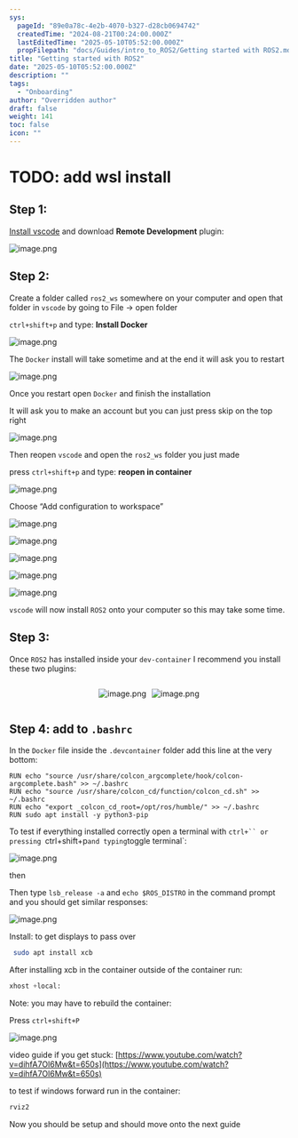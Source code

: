 ```yaml
---
sys:
  pageId: "89e0a78c-4e2b-4070-b327-d28cb0694742"
  createdTime: "2024-08-21T00:24:00.000Z"
  lastEditedTime: "2025-05-10T05:52:00.000Z"
  propFilepath: "docs/Guides/intro_to_ROS2/Getting started with ROS2.md"
title: "Getting started with ROS2"
date: "2025-05-10T05:52:00.000Z"
description: ""
tags:
  - "Onboarding"
author: "Overridden author"
draft: false
weight: 141
toc: false
icon: ""
---
```


# TODO: add wsl install

## Step 1:

[Install vscode](https://code.visualstudio.com/download) and download **Remote Development** plugin:

![image.png](https://prod-files-secure.s3.us-west-2.amazonaws.com/d518164a-d88e-44d1-a4ee-3adb3bd8bce0/efb52993-1881-4a40-b95e-6f020334f022/image.png?X-Amz-Algorithm=AWS4-HMAC-SHA256&X-Amz-Content-Sha256=UNSIGNED-PAYLOAD&X-Amz-Credential=ASIAZI2LB466Y5JVJQY2%2F20250625%2Fus-west-2%2Fs3%2Faws4_request&X-Amz-Date=20250625T210809Z&X-Amz-Expires=3600&X-Amz-Security-Token=IQoJb3JpZ2luX2VjEFUaCXVzLXdlc3QtMiJHMEUCIQC89oeugRJSYW5nU3EvOiVP3U%2BRJGRdXJZVkbFXNy2utgIgSg5k6w%2Bw0yyF0sB1HAXyZ2KqRqbAaGFy0A41k3nq10Yq%2FwMIThAAGgw2Mzc0MjMxODM4MDUiDL%2B%2BQ%2Bo3%2BOTHu%2BgX4SrcA5MEJgq%2FKzufN7qSBQx0wvj6U%2B146%2BqSwp7d9j6A2exGDjGUMUBp%2Bii6Nbr7s66dlrt4wKZkoK%2BiITcTkYJEa%2B%2B1PSEfTUr54xoM88f0lJlwbNwk6fnxX6aiEzbS6eZ0d3j6K2fHtHHbsl2kzDgApV%2BRM%2BXnlnqR9CPpuRC%2BlZr61bZxa1%2FXb%2FiblvzVTWXpqJqQXCDbBFbWUZM6KX6bBUAcL7SfMKphLAYDTjzV%2F%2FQrWWqZHwTgXFXVDqvM%2BvstUbRGJnJkYsaotlu93u%2BRsGheA7K4WgYWlME15CROc4WGeEUKutA8g8%2FPgnzHFRMgDHrTK2h9gbfiEt4YNB9U0KKbaJBO1RrInrilS8qBMBUuQI045C30902K%2FL0MLMsLOPMr570xTkGRK7Rp6RYMsAxxGzqivTpZNIIGdg2QXv%2FnXDoZ%2BBf8svVK4vGeWmBUpAa7w%2BIvGZs0ppLVDawsB4AzCnKDYvCa1aJPxGF%2BBHZJP5tR0iNS84QdbbiCr8CdOeRd%2FUIOziEh50ie0O%2BBRKhpfoIQCoEjuPXpyuMyY1i64lYb58ZiVwbfnr%2F2kumu6oLZrmUUjt3DgD8ux7fAQMHpBAOMi86Sg2VKPNm0aV6%2BQQkLjxMXjwJaNOWSMNe58cIGOqUBFF0HO3nsYvKTgaeC84emAMPWaMJXkbLgTJiVkd1lfwnL7Gq39WZ2a55A7ske8OGs8%2BCSUy%2BcqbmO1FDMpjr4iajdn0Jk01hvxdJOQBWvBznInSWGQTcETnydJmM1ck0X5KnAFS7Nbumz5GVyausJl3HTmQw0rVAjsp2prjkQH%2BfTTexUB1DbgphAbj3ETz%2Fp8L0pY%2BUO9gaviXqn2RM4CEbYL0kE&X-Amz-Signature=e37bed7f2eb448772eeee23459c777b47e48bdd3ac78248a6b30479f2e8251fb&X-Amz-SignedHeaders=host&x-amz-checksum-mode=ENABLED&x-id=GetObject)

## Step 2:

Create a folder called `ros2_ws` somewhere on your computer and open that folder in `vscode` by going to File → open folder 

`ctrl+shift+p` and type: **Install Docker**

![image.png](https://prod-files-secure.s3.us-west-2.amazonaws.com/d518164a-d88e-44d1-a4ee-3adb3bd8bce0/2269dc0e-1cd5-47ff-bceb-c04ad9b2eab0/image.png?X-Amz-Algorithm=AWS4-HMAC-SHA256&X-Amz-Content-Sha256=UNSIGNED-PAYLOAD&X-Amz-Credential=ASIAZI2LB466Y5JVJQY2%2F20250625%2Fus-west-2%2Fs3%2Faws4_request&X-Amz-Date=20250625T210809Z&X-Amz-Expires=3600&X-Amz-Security-Token=IQoJb3JpZ2luX2VjEFUaCXVzLXdlc3QtMiJHMEUCIQC89oeugRJSYW5nU3EvOiVP3U%2BRJGRdXJZVkbFXNy2utgIgSg5k6w%2Bw0yyF0sB1HAXyZ2KqRqbAaGFy0A41k3nq10Yq%2FwMIThAAGgw2Mzc0MjMxODM4MDUiDL%2B%2BQ%2Bo3%2BOTHu%2BgX4SrcA5MEJgq%2FKzufN7qSBQx0wvj6U%2B146%2BqSwp7d9j6A2exGDjGUMUBp%2Bii6Nbr7s66dlrt4wKZkoK%2BiITcTkYJEa%2B%2B1PSEfTUr54xoM88f0lJlwbNwk6fnxX6aiEzbS6eZ0d3j6K2fHtHHbsl2kzDgApV%2BRM%2BXnlnqR9CPpuRC%2BlZr61bZxa1%2FXb%2FiblvzVTWXpqJqQXCDbBFbWUZM6KX6bBUAcL7SfMKphLAYDTjzV%2F%2FQrWWqZHwTgXFXVDqvM%2BvstUbRGJnJkYsaotlu93u%2BRsGheA7K4WgYWlME15CROc4WGeEUKutA8g8%2FPgnzHFRMgDHrTK2h9gbfiEt4YNB9U0KKbaJBO1RrInrilS8qBMBUuQI045C30902K%2FL0MLMsLOPMr570xTkGRK7Rp6RYMsAxxGzqivTpZNIIGdg2QXv%2FnXDoZ%2BBf8svVK4vGeWmBUpAa7w%2BIvGZs0ppLVDawsB4AzCnKDYvCa1aJPxGF%2BBHZJP5tR0iNS84QdbbiCr8CdOeRd%2FUIOziEh50ie0O%2BBRKhpfoIQCoEjuPXpyuMyY1i64lYb58ZiVwbfnr%2F2kumu6oLZrmUUjt3DgD8ux7fAQMHpBAOMi86Sg2VKPNm0aV6%2BQQkLjxMXjwJaNOWSMNe58cIGOqUBFF0HO3nsYvKTgaeC84emAMPWaMJXkbLgTJiVkd1lfwnL7Gq39WZ2a55A7ske8OGs8%2BCSUy%2BcqbmO1FDMpjr4iajdn0Jk01hvxdJOQBWvBznInSWGQTcETnydJmM1ck0X5KnAFS7Nbumz5GVyausJl3HTmQw0rVAjsp2prjkQH%2BfTTexUB1DbgphAbj3ETz%2Fp8L0pY%2BUO9gaviXqn2RM4CEbYL0kE&X-Amz-Signature=6b65d3e89dd8cf4b0157d164debc606695a6a5b7c3f374c7639d9a03884f2775&X-Amz-SignedHeaders=host&x-amz-checksum-mode=ENABLED&x-id=GetObject)

The `Docker` install will take sometime and at the end it will ask you to restart

![image.png](https://prod-files-secure.s3.us-west-2.amazonaws.com/d518164a-d88e-44d1-a4ee-3adb3bd8bce0/ed233f78-be33-4b1f-b89c-9c346c0e961e/image.png?X-Amz-Algorithm=AWS4-HMAC-SHA256&X-Amz-Content-Sha256=UNSIGNED-PAYLOAD&X-Amz-Credential=ASIAZI2LB466Y5JVJQY2%2F20250625%2Fus-west-2%2Fs3%2Faws4_request&X-Amz-Date=20250625T210809Z&X-Amz-Expires=3600&X-Amz-Security-Token=IQoJb3JpZ2luX2VjEFUaCXVzLXdlc3QtMiJHMEUCIQC89oeugRJSYW5nU3EvOiVP3U%2BRJGRdXJZVkbFXNy2utgIgSg5k6w%2Bw0yyF0sB1HAXyZ2KqRqbAaGFy0A41k3nq10Yq%2FwMIThAAGgw2Mzc0MjMxODM4MDUiDL%2B%2BQ%2Bo3%2BOTHu%2BgX4SrcA5MEJgq%2FKzufN7qSBQx0wvj6U%2B146%2BqSwp7d9j6A2exGDjGUMUBp%2Bii6Nbr7s66dlrt4wKZkoK%2BiITcTkYJEa%2B%2B1PSEfTUr54xoM88f0lJlwbNwk6fnxX6aiEzbS6eZ0d3j6K2fHtHHbsl2kzDgApV%2BRM%2BXnlnqR9CPpuRC%2BlZr61bZxa1%2FXb%2FiblvzVTWXpqJqQXCDbBFbWUZM6KX6bBUAcL7SfMKphLAYDTjzV%2F%2FQrWWqZHwTgXFXVDqvM%2BvstUbRGJnJkYsaotlu93u%2BRsGheA7K4WgYWlME15CROc4WGeEUKutA8g8%2FPgnzHFRMgDHrTK2h9gbfiEt4YNB9U0KKbaJBO1RrInrilS8qBMBUuQI045C30902K%2FL0MLMsLOPMr570xTkGRK7Rp6RYMsAxxGzqivTpZNIIGdg2QXv%2FnXDoZ%2BBf8svVK4vGeWmBUpAa7w%2BIvGZs0ppLVDawsB4AzCnKDYvCa1aJPxGF%2BBHZJP5tR0iNS84QdbbiCr8CdOeRd%2FUIOziEh50ie0O%2BBRKhpfoIQCoEjuPXpyuMyY1i64lYb58ZiVwbfnr%2F2kumu6oLZrmUUjt3DgD8ux7fAQMHpBAOMi86Sg2VKPNm0aV6%2BQQkLjxMXjwJaNOWSMNe58cIGOqUBFF0HO3nsYvKTgaeC84emAMPWaMJXkbLgTJiVkd1lfwnL7Gq39WZ2a55A7ske8OGs8%2BCSUy%2BcqbmO1FDMpjr4iajdn0Jk01hvxdJOQBWvBznInSWGQTcETnydJmM1ck0X5KnAFS7Nbumz5GVyausJl3HTmQw0rVAjsp2prjkQH%2BfTTexUB1DbgphAbj3ETz%2Fp8L0pY%2BUO9gaviXqn2RM4CEbYL0kE&X-Amz-Signature=cb2274ca77163f65a30cd2a022115f61de33af98674926db15582dc7c23dbaeb&X-Amz-SignedHeaders=host&x-amz-checksum-mode=ENABLED&x-id=GetObject)

Once you restart open `Docker` and finish the installation

It will ask you to make an account but you can just press skip on the top right

![image.png](https://prod-files-secure.s3.us-west-2.amazonaws.com/d518164a-d88e-44d1-a4ee-3adb3bd8bce0/21010ad9-1659-4fd9-9f59-9932a09b2a3d/image.png?X-Amz-Algorithm=AWS4-HMAC-SHA256&X-Amz-Content-Sha256=UNSIGNED-PAYLOAD&X-Amz-Credential=ASIAZI2LB466Y5JVJQY2%2F20250625%2Fus-west-2%2Fs3%2Faws4_request&X-Amz-Date=20250625T210809Z&X-Amz-Expires=3600&X-Amz-Security-Token=IQoJb3JpZ2luX2VjEFUaCXVzLXdlc3QtMiJHMEUCIQC89oeugRJSYW5nU3EvOiVP3U%2BRJGRdXJZVkbFXNy2utgIgSg5k6w%2Bw0yyF0sB1HAXyZ2KqRqbAaGFy0A41k3nq10Yq%2FwMIThAAGgw2Mzc0MjMxODM4MDUiDL%2B%2BQ%2Bo3%2BOTHu%2BgX4SrcA5MEJgq%2FKzufN7qSBQx0wvj6U%2B146%2BqSwp7d9j6A2exGDjGUMUBp%2Bii6Nbr7s66dlrt4wKZkoK%2BiITcTkYJEa%2B%2B1PSEfTUr54xoM88f0lJlwbNwk6fnxX6aiEzbS6eZ0d3j6K2fHtHHbsl2kzDgApV%2BRM%2BXnlnqR9CPpuRC%2BlZr61bZxa1%2FXb%2FiblvzVTWXpqJqQXCDbBFbWUZM6KX6bBUAcL7SfMKphLAYDTjzV%2F%2FQrWWqZHwTgXFXVDqvM%2BvstUbRGJnJkYsaotlu93u%2BRsGheA7K4WgYWlME15CROc4WGeEUKutA8g8%2FPgnzHFRMgDHrTK2h9gbfiEt4YNB9U0KKbaJBO1RrInrilS8qBMBUuQI045C30902K%2FL0MLMsLOPMr570xTkGRK7Rp6RYMsAxxGzqivTpZNIIGdg2QXv%2FnXDoZ%2BBf8svVK4vGeWmBUpAa7w%2BIvGZs0ppLVDawsB4AzCnKDYvCa1aJPxGF%2BBHZJP5tR0iNS84QdbbiCr8CdOeRd%2FUIOziEh50ie0O%2BBRKhpfoIQCoEjuPXpyuMyY1i64lYb58ZiVwbfnr%2F2kumu6oLZrmUUjt3DgD8ux7fAQMHpBAOMi86Sg2VKPNm0aV6%2BQQkLjxMXjwJaNOWSMNe58cIGOqUBFF0HO3nsYvKTgaeC84emAMPWaMJXkbLgTJiVkd1lfwnL7Gq39WZ2a55A7ske8OGs8%2BCSUy%2BcqbmO1FDMpjr4iajdn0Jk01hvxdJOQBWvBznInSWGQTcETnydJmM1ck0X5KnAFS7Nbumz5GVyausJl3HTmQw0rVAjsp2prjkQH%2BfTTexUB1DbgphAbj3ETz%2Fp8L0pY%2BUO9gaviXqn2RM4CEbYL0kE&X-Amz-Signature=c6f7e00b6e46a8f6e5771056af549d05f91fbd91bf035fe459c6cd3a2a8a123a&X-Amz-SignedHeaders=host&x-amz-checksum-mode=ENABLED&x-id=GetObject)

Then reopen `vscode` and open the `ros2_ws` folder you just made

press `ctrl+shift+p` and type: **reopen in container**

![image.png](https://prod-files-secure.s3.us-west-2.amazonaws.com/d518164a-d88e-44d1-a4ee-3adb3bd8bce0/4e93b8c2-41ad-488c-8095-c74205196118/image.png?X-Amz-Algorithm=AWS4-HMAC-SHA256&X-Amz-Content-Sha256=UNSIGNED-PAYLOAD&X-Amz-Credential=ASIAZI2LB466Y5JVJQY2%2F20250625%2Fus-west-2%2Fs3%2Faws4_request&X-Amz-Date=20250625T210809Z&X-Amz-Expires=3600&X-Amz-Security-Token=IQoJb3JpZ2luX2VjEFUaCXVzLXdlc3QtMiJHMEUCIQC89oeugRJSYW5nU3EvOiVP3U%2BRJGRdXJZVkbFXNy2utgIgSg5k6w%2Bw0yyF0sB1HAXyZ2KqRqbAaGFy0A41k3nq10Yq%2FwMIThAAGgw2Mzc0MjMxODM4MDUiDL%2B%2BQ%2Bo3%2BOTHu%2BgX4SrcA5MEJgq%2FKzufN7qSBQx0wvj6U%2B146%2BqSwp7d9j6A2exGDjGUMUBp%2Bii6Nbr7s66dlrt4wKZkoK%2BiITcTkYJEa%2B%2B1PSEfTUr54xoM88f0lJlwbNwk6fnxX6aiEzbS6eZ0d3j6K2fHtHHbsl2kzDgApV%2BRM%2BXnlnqR9CPpuRC%2BlZr61bZxa1%2FXb%2FiblvzVTWXpqJqQXCDbBFbWUZM6KX6bBUAcL7SfMKphLAYDTjzV%2F%2FQrWWqZHwTgXFXVDqvM%2BvstUbRGJnJkYsaotlu93u%2BRsGheA7K4WgYWlME15CROc4WGeEUKutA8g8%2FPgnzHFRMgDHrTK2h9gbfiEt4YNB9U0KKbaJBO1RrInrilS8qBMBUuQI045C30902K%2FL0MLMsLOPMr570xTkGRK7Rp6RYMsAxxGzqivTpZNIIGdg2QXv%2FnXDoZ%2BBf8svVK4vGeWmBUpAa7w%2BIvGZs0ppLVDawsB4AzCnKDYvCa1aJPxGF%2BBHZJP5tR0iNS84QdbbiCr8CdOeRd%2FUIOziEh50ie0O%2BBRKhpfoIQCoEjuPXpyuMyY1i64lYb58ZiVwbfnr%2F2kumu6oLZrmUUjt3DgD8ux7fAQMHpBAOMi86Sg2VKPNm0aV6%2BQQkLjxMXjwJaNOWSMNe58cIGOqUBFF0HO3nsYvKTgaeC84emAMPWaMJXkbLgTJiVkd1lfwnL7Gq39WZ2a55A7ske8OGs8%2BCSUy%2BcqbmO1FDMpjr4iajdn0Jk01hvxdJOQBWvBznInSWGQTcETnydJmM1ck0X5KnAFS7Nbumz5GVyausJl3HTmQw0rVAjsp2prjkQH%2BfTTexUB1DbgphAbj3ETz%2Fp8L0pY%2BUO9gaviXqn2RM4CEbYL0kE&X-Amz-Signature=3b046cc5512b921c223a71766e8f094749157e9a93e8049b9924d3f67f1e99b7&X-Amz-SignedHeaders=host&x-amz-checksum-mode=ENABLED&x-id=GetObject)

Choose “Add configuration to workspace”

![image.png](https://prod-files-secure.s3.us-west-2.amazonaws.com/d518164a-d88e-44d1-a4ee-3adb3bd8bce0/9560b282-5060-4989-ba37-97e7b2c22476/image.png?X-Amz-Algorithm=AWS4-HMAC-SHA256&X-Amz-Content-Sha256=UNSIGNED-PAYLOAD&X-Amz-Credential=ASIAZI2LB466Y5JVJQY2%2F20250625%2Fus-west-2%2Fs3%2Faws4_request&X-Amz-Date=20250625T210809Z&X-Amz-Expires=3600&X-Amz-Security-Token=IQoJb3JpZ2luX2VjEFUaCXVzLXdlc3QtMiJHMEUCIQC89oeugRJSYW5nU3EvOiVP3U%2BRJGRdXJZVkbFXNy2utgIgSg5k6w%2Bw0yyF0sB1HAXyZ2KqRqbAaGFy0A41k3nq10Yq%2FwMIThAAGgw2Mzc0MjMxODM4MDUiDL%2B%2BQ%2Bo3%2BOTHu%2BgX4SrcA5MEJgq%2FKzufN7qSBQx0wvj6U%2B146%2BqSwp7d9j6A2exGDjGUMUBp%2Bii6Nbr7s66dlrt4wKZkoK%2BiITcTkYJEa%2B%2B1PSEfTUr54xoM88f0lJlwbNwk6fnxX6aiEzbS6eZ0d3j6K2fHtHHbsl2kzDgApV%2BRM%2BXnlnqR9CPpuRC%2BlZr61bZxa1%2FXb%2FiblvzVTWXpqJqQXCDbBFbWUZM6KX6bBUAcL7SfMKphLAYDTjzV%2F%2FQrWWqZHwTgXFXVDqvM%2BvstUbRGJnJkYsaotlu93u%2BRsGheA7K4WgYWlME15CROc4WGeEUKutA8g8%2FPgnzHFRMgDHrTK2h9gbfiEt4YNB9U0KKbaJBO1RrInrilS8qBMBUuQI045C30902K%2FL0MLMsLOPMr570xTkGRK7Rp6RYMsAxxGzqivTpZNIIGdg2QXv%2FnXDoZ%2BBf8svVK4vGeWmBUpAa7w%2BIvGZs0ppLVDawsB4AzCnKDYvCa1aJPxGF%2BBHZJP5tR0iNS84QdbbiCr8CdOeRd%2FUIOziEh50ie0O%2BBRKhpfoIQCoEjuPXpyuMyY1i64lYb58ZiVwbfnr%2F2kumu6oLZrmUUjt3DgD8ux7fAQMHpBAOMi86Sg2VKPNm0aV6%2BQQkLjxMXjwJaNOWSMNe58cIGOqUBFF0HO3nsYvKTgaeC84emAMPWaMJXkbLgTJiVkd1lfwnL7Gq39WZ2a55A7ske8OGs8%2BCSUy%2BcqbmO1FDMpjr4iajdn0Jk01hvxdJOQBWvBznInSWGQTcETnydJmM1ck0X5KnAFS7Nbumz5GVyausJl3HTmQw0rVAjsp2prjkQH%2BfTTexUB1DbgphAbj3ETz%2Fp8L0pY%2BUO9gaviXqn2RM4CEbYL0kE&X-Amz-Signature=3d9a61afaef3b17725b563f5439f974a47843a7ffd988b58a48690a1407cd8fb&X-Amz-SignedHeaders=host&x-amz-checksum-mode=ENABLED&x-id=GetObject)

![image.png](https://prod-files-secure.s3.us-west-2.amazonaws.com/d518164a-d88e-44d1-a4ee-3adb3bd8bce0/2ee63f81-886b-48e8-a553-dc6e5eac99e4/image.png?X-Amz-Algorithm=AWS4-HMAC-SHA256&X-Amz-Content-Sha256=UNSIGNED-PAYLOAD&X-Amz-Credential=ASIAZI2LB466Y5JVJQY2%2F20250625%2Fus-west-2%2Fs3%2Faws4_request&X-Amz-Date=20250625T210809Z&X-Amz-Expires=3600&X-Amz-Security-Token=IQoJb3JpZ2luX2VjEFUaCXVzLXdlc3QtMiJHMEUCIQC89oeugRJSYW5nU3EvOiVP3U%2BRJGRdXJZVkbFXNy2utgIgSg5k6w%2Bw0yyF0sB1HAXyZ2KqRqbAaGFy0A41k3nq10Yq%2FwMIThAAGgw2Mzc0MjMxODM4MDUiDL%2B%2BQ%2Bo3%2BOTHu%2BgX4SrcA5MEJgq%2FKzufN7qSBQx0wvj6U%2B146%2BqSwp7d9j6A2exGDjGUMUBp%2Bii6Nbr7s66dlrt4wKZkoK%2BiITcTkYJEa%2B%2B1PSEfTUr54xoM88f0lJlwbNwk6fnxX6aiEzbS6eZ0d3j6K2fHtHHbsl2kzDgApV%2BRM%2BXnlnqR9CPpuRC%2BlZr61bZxa1%2FXb%2FiblvzVTWXpqJqQXCDbBFbWUZM6KX6bBUAcL7SfMKphLAYDTjzV%2F%2FQrWWqZHwTgXFXVDqvM%2BvstUbRGJnJkYsaotlu93u%2BRsGheA7K4WgYWlME15CROc4WGeEUKutA8g8%2FPgnzHFRMgDHrTK2h9gbfiEt4YNB9U0KKbaJBO1RrInrilS8qBMBUuQI045C30902K%2FL0MLMsLOPMr570xTkGRK7Rp6RYMsAxxGzqivTpZNIIGdg2QXv%2FnXDoZ%2BBf8svVK4vGeWmBUpAa7w%2BIvGZs0ppLVDawsB4AzCnKDYvCa1aJPxGF%2BBHZJP5tR0iNS84QdbbiCr8CdOeRd%2FUIOziEh50ie0O%2BBRKhpfoIQCoEjuPXpyuMyY1i64lYb58ZiVwbfnr%2F2kumu6oLZrmUUjt3DgD8ux7fAQMHpBAOMi86Sg2VKPNm0aV6%2BQQkLjxMXjwJaNOWSMNe58cIGOqUBFF0HO3nsYvKTgaeC84emAMPWaMJXkbLgTJiVkd1lfwnL7Gq39WZ2a55A7ske8OGs8%2BCSUy%2BcqbmO1FDMpjr4iajdn0Jk01hvxdJOQBWvBznInSWGQTcETnydJmM1ck0X5KnAFS7Nbumz5GVyausJl3HTmQw0rVAjsp2prjkQH%2BfTTexUB1DbgphAbj3ETz%2Fp8L0pY%2BUO9gaviXqn2RM4CEbYL0kE&X-Amz-Signature=2eb6ffdd533a852af933ffd0d9391b2913782b728651377c0fba828e84fb9ade&X-Amz-SignedHeaders=host&x-amz-checksum-mode=ENABLED&x-id=GetObject)

![image.png](https://prod-files-secure.s3.us-west-2.amazonaws.com/d518164a-d88e-44d1-a4ee-3adb3bd8bce0/ae1580b2-b048-407e-aed9-b584224a7a04/image.png?X-Amz-Algorithm=AWS4-HMAC-SHA256&X-Amz-Content-Sha256=UNSIGNED-PAYLOAD&X-Amz-Credential=ASIAZI2LB466Y5JVJQY2%2F20250625%2Fus-west-2%2Fs3%2Faws4_request&X-Amz-Date=20250625T210809Z&X-Amz-Expires=3600&X-Amz-Security-Token=IQoJb3JpZ2luX2VjEFUaCXVzLXdlc3QtMiJHMEUCIQC89oeugRJSYW5nU3EvOiVP3U%2BRJGRdXJZVkbFXNy2utgIgSg5k6w%2Bw0yyF0sB1HAXyZ2KqRqbAaGFy0A41k3nq10Yq%2FwMIThAAGgw2Mzc0MjMxODM4MDUiDL%2B%2BQ%2Bo3%2BOTHu%2BgX4SrcA5MEJgq%2FKzufN7qSBQx0wvj6U%2B146%2BqSwp7d9j6A2exGDjGUMUBp%2Bii6Nbr7s66dlrt4wKZkoK%2BiITcTkYJEa%2B%2B1PSEfTUr54xoM88f0lJlwbNwk6fnxX6aiEzbS6eZ0d3j6K2fHtHHbsl2kzDgApV%2BRM%2BXnlnqR9CPpuRC%2BlZr61bZxa1%2FXb%2FiblvzVTWXpqJqQXCDbBFbWUZM6KX6bBUAcL7SfMKphLAYDTjzV%2F%2FQrWWqZHwTgXFXVDqvM%2BvstUbRGJnJkYsaotlu93u%2BRsGheA7K4WgYWlME15CROc4WGeEUKutA8g8%2FPgnzHFRMgDHrTK2h9gbfiEt4YNB9U0KKbaJBO1RrInrilS8qBMBUuQI045C30902K%2FL0MLMsLOPMr570xTkGRK7Rp6RYMsAxxGzqivTpZNIIGdg2QXv%2FnXDoZ%2BBf8svVK4vGeWmBUpAa7w%2BIvGZs0ppLVDawsB4AzCnKDYvCa1aJPxGF%2BBHZJP5tR0iNS84QdbbiCr8CdOeRd%2FUIOziEh50ie0O%2BBRKhpfoIQCoEjuPXpyuMyY1i64lYb58ZiVwbfnr%2F2kumu6oLZrmUUjt3DgD8ux7fAQMHpBAOMi86Sg2VKPNm0aV6%2BQQkLjxMXjwJaNOWSMNe58cIGOqUBFF0HO3nsYvKTgaeC84emAMPWaMJXkbLgTJiVkd1lfwnL7Gq39WZ2a55A7ske8OGs8%2BCSUy%2BcqbmO1FDMpjr4iajdn0Jk01hvxdJOQBWvBznInSWGQTcETnydJmM1ck0X5KnAFS7Nbumz5GVyausJl3HTmQw0rVAjsp2prjkQH%2BfTTexUB1DbgphAbj3ETz%2Fp8L0pY%2BUO9gaviXqn2RM4CEbYL0kE&X-Amz-Signature=346ed60b913a696a4738fb1ca177fb13731067d4c21cfc50deae637a94ffab8f&X-Amz-SignedHeaders=host&x-amz-checksum-mode=ENABLED&x-id=GetObject)

![image.png](https://prod-files-secure.s3.us-west-2.amazonaws.com/d518164a-d88e-44d1-a4ee-3adb3bd8bce0/53255b28-f75e-430f-b9e3-c0ac8577e42b/image.png?X-Amz-Algorithm=AWS4-HMAC-SHA256&X-Amz-Content-Sha256=UNSIGNED-PAYLOAD&X-Amz-Credential=ASIAZI2LB466Y5JVJQY2%2F20250625%2Fus-west-2%2Fs3%2Faws4_request&X-Amz-Date=20250625T210809Z&X-Amz-Expires=3600&X-Amz-Security-Token=IQoJb3JpZ2luX2VjEFUaCXVzLXdlc3QtMiJHMEUCIQC89oeugRJSYW5nU3EvOiVP3U%2BRJGRdXJZVkbFXNy2utgIgSg5k6w%2Bw0yyF0sB1HAXyZ2KqRqbAaGFy0A41k3nq10Yq%2FwMIThAAGgw2Mzc0MjMxODM4MDUiDL%2B%2BQ%2Bo3%2BOTHu%2BgX4SrcA5MEJgq%2FKzufN7qSBQx0wvj6U%2B146%2BqSwp7d9j6A2exGDjGUMUBp%2Bii6Nbr7s66dlrt4wKZkoK%2BiITcTkYJEa%2B%2B1PSEfTUr54xoM88f0lJlwbNwk6fnxX6aiEzbS6eZ0d3j6K2fHtHHbsl2kzDgApV%2BRM%2BXnlnqR9CPpuRC%2BlZr61bZxa1%2FXb%2FiblvzVTWXpqJqQXCDbBFbWUZM6KX6bBUAcL7SfMKphLAYDTjzV%2F%2FQrWWqZHwTgXFXVDqvM%2BvstUbRGJnJkYsaotlu93u%2BRsGheA7K4WgYWlME15CROc4WGeEUKutA8g8%2FPgnzHFRMgDHrTK2h9gbfiEt4YNB9U0KKbaJBO1RrInrilS8qBMBUuQI045C30902K%2FL0MLMsLOPMr570xTkGRK7Rp6RYMsAxxGzqivTpZNIIGdg2QXv%2FnXDoZ%2BBf8svVK4vGeWmBUpAa7w%2BIvGZs0ppLVDawsB4AzCnKDYvCa1aJPxGF%2BBHZJP5tR0iNS84QdbbiCr8CdOeRd%2FUIOziEh50ie0O%2BBRKhpfoIQCoEjuPXpyuMyY1i64lYb58ZiVwbfnr%2F2kumu6oLZrmUUjt3DgD8ux7fAQMHpBAOMi86Sg2VKPNm0aV6%2BQQkLjxMXjwJaNOWSMNe58cIGOqUBFF0HO3nsYvKTgaeC84emAMPWaMJXkbLgTJiVkd1lfwnL7Gq39WZ2a55A7ske8OGs8%2BCSUy%2BcqbmO1FDMpjr4iajdn0Jk01hvxdJOQBWvBznInSWGQTcETnydJmM1ck0X5KnAFS7Nbumz5GVyausJl3HTmQw0rVAjsp2prjkQH%2BfTTexUB1DbgphAbj3ETz%2Fp8L0pY%2BUO9gaviXqn2RM4CEbYL0kE&X-Amz-Signature=deab482fbadd3171a4f70483459a95533907ec6173a0264d8f65758aba1450f7&X-Amz-SignedHeaders=host&x-amz-checksum-mode=ENABLED&x-id=GetObject)

![image.png](https://prod-files-secure.s3.us-west-2.amazonaws.com/d518164a-d88e-44d1-a4ee-3adb3bd8bce0/7c562767-5af9-4ffb-97d1-327bcdf4ee00/image.png?X-Amz-Algorithm=AWS4-HMAC-SHA256&X-Amz-Content-Sha256=UNSIGNED-PAYLOAD&X-Amz-Credential=ASIAZI2LB466Y5JVJQY2%2F20250625%2Fus-west-2%2Fs3%2Faws4_request&X-Amz-Date=20250625T210809Z&X-Amz-Expires=3600&X-Amz-Security-Token=IQoJb3JpZ2luX2VjEFUaCXVzLXdlc3QtMiJHMEUCIQC89oeugRJSYW5nU3EvOiVP3U%2BRJGRdXJZVkbFXNy2utgIgSg5k6w%2Bw0yyF0sB1HAXyZ2KqRqbAaGFy0A41k3nq10Yq%2FwMIThAAGgw2Mzc0MjMxODM4MDUiDL%2B%2BQ%2Bo3%2BOTHu%2BgX4SrcA5MEJgq%2FKzufN7qSBQx0wvj6U%2B146%2BqSwp7d9j6A2exGDjGUMUBp%2Bii6Nbr7s66dlrt4wKZkoK%2BiITcTkYJEa%2B%2B1PSEfTUr54xoM88f0lJlwbNwk6fnxX6aiEzbS6eZ0d3j6K2fHtHHbsl2kzDgApV%2BRM%2BXnlnqR9CPpuRC%2BlZr61bZxa1%2FXb%2FiblvzVTWXpqJqQXCDbBFbWUZM6KX6bBUAcL7SfMKphLAYDTjzV%2F%2FQrWWqZHwTgXFXVDqvM%2BvstUbRGJnJkYsaotlu93u%2BRsGheA7K4WgYWlME15CROc4WGeEUKutA8g8%2FPgnzHFRMgDHrTK2h9gbfiEt4YNB9U0KKbaJBO1RrInrilS8qBMBUuQI045C30902K%2FL0MLMsLOPMr570xTkGRK7Rp6RYMsAxxGzqivTpZNIIGdg2QXv%2FnXDoZ%2BBf8svVK4vGeWmBUpAa7w%2BIvGZs0ppLVDawsB4AzCnKDYvCa1aJPxGF%2BBHZJP5tR0iNS84QdbbiCr8CdOeRd%2FUIOziEh50ie0O%2BBRKhpfoIQCoEjuPXpyuMyY1i64lYb58ZiVwbfnr%2F2kumu6oLZrmUUjt3DgD8ux7fAQMHpBAOMi86Sg2VKPNm0aV6%2BQQkLjxMXjwJaNOWSMNe58cIGOqUBFF0HO3nsYvKTgaeC84emAMPWaMJXkbLgTJiVkd1lfwnL7Gq39WZ2a55A7ske8OGs8%2BCSUy%2BcqbmO1FDMpjr4iajdn0Jk01hvxdJOQBWvBznInSWGQTcETnydJmM1ck0X5KnAFS7Nbumz5GVyausJl3HTmQw0rVAjsp2prjkQH%2BfTTexUB1DbgphAbj3ETz%2Fp8L0pY%2BUO9gaviXqn2RM4CEbYL0kE&X-Amz-Signature=2865ab7e2e69432fb2f5de9feff46fdb72ded34d4303ff0b4122f68bbcd445b6&X-Amz-SignedHeaders=host&x-amz-checksum-mode=ENABLED&x-id=GetObject)

`vscode` will now install `ROS2` onto your computer so this may take some time.

## Step 3:

Once `ROS2` has installed inside your `dev-container` I recommend you install these two plugins:

<div style="display: flex;flex-direction: row; column-gap:10px; max-width: 630px;justify-content: center;">
<div>

![image.png](https://prod-files-secure.s3.us-west-2.amazonaws.com/d518164a-d88e-44d1-a4ee-3adb3bd8bce0/3fc3d550-5a54-4ba1-ba6b-faa01cdb7369/image.png?X-Amz-Algorithm=AWS4-HMAC-SHA256&X-Amz-Content-Sha256=UNSIGNED-PAYLOAD&X-Amz-Credential=ASIAZI2LB466S6FXX562%2F20250625%2Fus-west-2%2Fs3%2Faws4_request&X-Amz-Date=20250625T210811Z&X-Amz-Expires=3600&X-Amz-Security-Token=IQoJb3JpZ2luX2VjEFUaCXVzLXdlc3QtMiJGMEQCIDhg3BI%2BEuRKCgTu1MOfZ%2FhAHXFAgZ2x9eTdXtdb%2FGk9AiA7kJW4FVfpZyxc54LAFqlGFZhJTOHJ9%2B1%2Fxv1WIoxJGSr%2FAwhOEAAaDDYzNzQyMzE4MzgwNSIMJwgDpPC05hITB1vwKtwDM33fB%2BwkNr%2F%2BXNxuMf4cg3nsPP3V5Pg37sq%2F7q5OmN41u1CXLw%2B80axEbxzCSbc9iAZIItL45F%2BKtK5VJf7iZwM8YgLllvvYeIjbwplwfbL04WGqaG%2BKocmBNE4BgqbTlkSK3rJx3rUlGkYUbV%2BgNSG9IL2KOjyutqk2s96Afuq%2Bedc6ejH6OGL6gPXzUSgrnPS2ZSir2iCzg%2F7pAjaiOo%2FrRs4mb%2FVW025Y9sqa2kpzmp87gLApENL01G%2BjDP%2BunIHUfb3wZYoX%2FOI%2F126cZXRXvUw2cUeuhOKnpJYSHrSv%2BLUTZb7DW7BBCo21kiBXHWw%2BmkqYuSzMhrmJ0rEGVArEP750yr0RNiH8zJEFQa0pUkDaoqHcUDJwXQNAQiGnaKMBksSKBHPRRl%2BRNyso6k%2FnwDRJyqMQpdJkYz91czNYHYzfGjYY3rKPchbNymgqvJq3P3J6yZ3KrvjC1Mez5eZLt7%2FaKSiucQ3BP0ravA3EsI67coHv4tLfS3LNDSwv%2BazOhTncuE2ntlPfOCpSBgpQiIrwWPKqNR0PlOYmSwOSHphYBguW3nUFCXiUiaLEXuJ9Lx7%2Bq9uhtxqEBBC%2BD%2FxDAWdDWrZjukGQ0IxfBWmKuPRZnzTJG4J7YOYwg7rxwgY6pgFhAdocYFVQjYQaKmk0kTTaAr3qYSohW3tSDLvV4jvUiwsLbrAj0IXJm7JzYokgC1tEeSy%2FoFB2IrNL1V9XLrsXOIfmolXnwaN21eOVW25Tmiwhk2TET%2FhNArmqo1n3JxpSFp0XH%2FsduStYEcuEZ4lDYruPZUYay0C9b1OfGPKAUnInrzhlOcjqt15Fg5130bQfULNhwoTLQSscoxWMTiDM%2FWlv8zv%2F&X-Amz-Signature=d22f40c2febc45be649bc51607c5925f5e5de4f3902ce89c8d052fcd87b02bd9&X-Amz-SignedHeaders=host&x-amz-checksum-mode=ENABLED&x-id=GetObject)

</div>
<div>

![image.png](https://prod-files-secure.s3.us-west-2.amazonaws.com/d518164a-d88e-44d1-a4ee-3adb3bd8bce0/d994cc66-13c2-4093-a5a3-f84cf4601a82/image.png?X-Amz-Algorithm=AWS4-HMAC-SHA256&X-Amz-Content-Sha256=UNSIGNED-PAYLOAD&X-Amz-Credential=ASIAZI2LB466RR2JS5FK%2F20250625%2Fus-west-2%2Fs3%2Faws4_request&X-Amz-Date=20250625T210811Z&X-Amz-Expires=3600&X-Amz-Security-Token=IQoJb3JpZ2luX2VjEFUaCXVzLXdlc3QtMiJGMEQCIDATXYPl3tBWypHuiOyim50el%2FJ9cMqjRyj7V4VfxWh2AiAcs%2BxoSnNbvvTStr02s0lWTVAQSxfbXs8b9cG%2F6P8RRir%2FAwhOEAAaDDYzNzQyMzE4MzgwNSIMPHjzJoLSMoTEkOOBKtwDBWa5kdctlAU45lonXMKmYNNii4HR9R4calwkjcW0AFJNUxqK1WPk0%2FzUFQ%2BEC531%2F%2Fsc9LX2VmmR3ahuVgFOi%2Bc6bIEDxNA2BovJfv%2F8bNudTWIksdqoHxA6%2BoTiRZ9kCmdx%2B2wR%2BkJF38oHvs3qCa64MGXgW7Pqo7XLHOZNpiK%2BKHVHRbFUh2lyi6K5QqU4Accmqqc0icVlMRbIrUaB2v27b9Ald1wTHcKbngpptd6zRadXSog3NTiJKXck39mikSX422lQ%2FPPBBJpZfp66NHyi8moV6qjcvqQ%2B%2F6JMr96zyo6ziz00XyS8cU%2FnQe4SeYkZmiNdAhcyNZPWxnZtkHyVfzwIri5Qr%2BzHVTadF%2FIt5KUwaCHTfEeQhz0lDQqzUvDdHm%2BG3LosDYLkcz7rsGQ3YlzA8jP%2FjKGGSHoKtq76VSloNky4%2FGvC52bRcnER471faAeiP7u%2BNUT0emtOViKHzyxBsFfeg4bj14QnRa1ffrxTo9L69FbJsjQN4VbkD5esfeh4jD%2FfC9tBctDCIA8SZehi2pQ9zacPOJPiXYpzk9MBkDj%2FvkDkULbWzIB%2FOepTQ2fceL4JRJpsG20xmenWvFXXMpU7aKzDs8hVtUF13QGRPJidprc2mksworrxwgY6pgEjcOU7S95MYC87IlmIwkD%2F6jCU7tDXZ60bRJFf1YB4TRZR%2BsrMluppL46OWiRH5QNkD969FlSFuAVGjQW0ewiVG0kHr%2BGW6klq22eX8Xr1RKrj%2BNSuQWa1XteHfb6E%2B%2BzvBme2%2F8hE2rZQFOSlxwuN6f9QX2CBSCT2av%2FBt%2B2%2F3b2Tb0nIrIZ6ZzE%2FoHhXuIXWPFXnnmvoYQUyyx%2FOLAkhXHcfQrP2&X-Amz-Signature=2c03180fe6e380f2c5495ba85967a5d2868648714d2029a1eed1331a2c7e8b4d&X-Amz-SignedHeaders=host&x-amz-checksum-mode=ENABLED&x-id=GetObject)

</div>
</div>

## Step 4: add to `.bashrc`

In the `Docker` file inside the `.devcontainer` folder add this line at the very bottom: 

```docker
RUN echo "source /usr/share/colcon_argcomplete/hook/colcon-argcomplete.bash" >> ~/.bashrc
RUN echo "source /usr/share/colcon_cd/function/colcon_cd.sh" >> ~/.bashrc
RUN echo "export _colcon_cd_root=/opt/ros/humble/" >> ~/.bashrc
RUN sudo apt install -y python3-pip 
```

To test if everything installed correctly open a terminal with `ctrl+`` or pressing `ctrl+shift+p` and typing `toggle terminal`:

![image.png](https://prod-files-secure.s3.us-west-2.amazonaws.com/d518164a-d88e-44d1-a4ee-3adb3bd8bce0/6a4943d8-b04e-4c02-9a58-775f3384d1a5/image.png?X-Amz-Algorithm=AWS4-HMAC-SHA256&X-Amz-Content-Sha256=UNSIGNED-PAYLOAD&X-Amz-Credential=ASIAZI2LB466Y5JVJQY2%2F20250625%2Fus-west-2%2Fs3%2Faws4_request&X-Amz-Date=20250625T210809Z&X-Amz-Expires=3600&X-Amz-Security-Token=IQoJb3JpZ2luX2VjEFUaCXVzLXdlc3QtMiJHMEUCIQC89oeugRJSYW5nU3EvOiVP3U%2BRJGRdXJZVkbFXNy2utgIgSg5k6w%2Bw0yyF0sB1HAXyZ2KqRqbAaGFy0A41k3nq10Yq%2FwMIThAAGgw2Mzc0MjMxODM4MDUiDL%2B%2BQ%2Bo3%2BOTHu%2BgX4SrcA5MEJgq%2FKzufN7qSBQx0wvj6U%2B146%2BqSwp7d9j6A2exGDjGUMUBp%2Bii6Nbr7s66dlrt4wKZkoK%2BiITcTkYJEa%2B%2B1PSEfTUr54xoM88f0lJlwbNwk6fnxX6aiEzbS6eZ0d3j6K2fHtHHbsl2kzDgApV%2BRM%2BXnlnqR9CPpuRC%2BlZr61bZxa1%2FXb%2FiblvzVTWXpqJqQXCDbBFbWUZM6KX6bBUAcL7SfMKphLAYDTjzV%2F%2FQrWWqZHwTgXFXVDqvM%2BvstUbRGJnJkYsaotlu93u%2BRsGheA7K4WgYWlME15CROc4WGeEUKutA8g8%2FPgnzHFRMgDHrTK2h9gbfiEt4YNB9U0KKbaJBO1RrInrilS8qBMBUuQI045C30902K%2FL0MLMsLOPMr570xTkGRK7Rp6RYMsAxxGzqivTpZNIIGdg2QXv%2FnXDoZ%2BBf8svVK4vGeWmBUpAa7w%2BIvGZs0ppLVDawsB4AzCnKDYvCa1aJPxGF%2BBHZJP5tR0iNS84QdbbiCr8CdOeRd%2FUIOziEh50ie0O%2BBRKhpfoIQCoEjuPXpyuMyY1i64lYb58ZiVwbfnr%2F2kumu6oLZrmUUjt3DgD8ux7fAQMHpBAOMi86Sg2VKPNm0aV6%2BQQkLjxMXjwJaNOWSMNe58cIGOqUBFF0HO3nsYvKTgaeC84emAMPWaMJXkbLgTJiVkd1lfwnL7Gq39WZ2a55A7ske8OGs8%2BCSUy%2BcqbmO1FDMpjr4iajdn0Jk01hvxdJOQBWvBznInSWGQTcETnydJmM1ck0X5KnAFS7Nbumz5GVyausJl3HTmQw0rVAjsp2prjkQH%2BfTTexUB1DbgphAbj3ETz%2Fp8L0pY%2BUO9gaviXqn2RM4CEbYL0kE&X-Amz-Signature=b8e54bc93ee32b7001ee7593ee866e5f63396cd40fa6e3c5a38f1fbccbd97fb1&X-Amz-SignedHeaders=host&x-amz-checksum-mode=ENABLED&x-id=GetObject)

then 

Then type `lsb_release -a` and `echo $ROS_DISTRO` in the command prompt and you should get similar responses:

![image.png](https://prod-files-secure.s3.us-west-2.amazonaws.com/d518164a-d88e-44d1-a4ee-3adb3bd8bce0/3e635dec-a805-4e85-8b9e-d000e5b71a4e/image.png?X-Amz-Algorithm=AWS4-HMAC-SHA256&X-Amz-Content-Sha256=UNSIGNED-PAYLOAD&X-Amz-Credential=ASIAZI2LB466Y5JVJQY2%2F20250625%2Fus-west-2%2Fs3%2Faws4_request&X-Amz-Date=20250625T210809Z&X-Amz-Expires=3600&X-Amz-Security-Token=IQoJb3JpZ2luX2VjEFUaCXVzLXdlc3QtMiJHMEUCIQC89oeugRJSYW5nU3EvOiVP3U%2BRJGRdXJZVkbFXNy2utgIgSg5k6w%2Bw0yyF0sB1HAXyZ2KqRqbAaGFy0A41k3nq10Yq%2FwMIThAAGgw2Mzc0MjMxODM4MDUiDL%2B%2BQ%2Bo3%2BOTHu%2BgX4SrcA5MEJgq%2FKzufN7qSBQx0wvj6U%2B146%2BqSwp7d9j6A2exGDjGUMUBp%2Bii6Nbr7s66dlrt4wKZkoK%2BiITcTkYJEa%2B%2B1PSEfTUr54xoM88f0lJlwbNwk6fnxX6aiEzbS6eZ0d3j6K2fHtHHbsl2kzDgApV%2BRM%2BXnlnqR9CPpuRC%2BlZr61bZxa1%2FXb%2FiblvzVTWXpqJqQXCDbBFbWUZM6KX6bBUAcL7SfMKphLAYDTjzV%2F%2FQrWWqZHwTgXFXVDqvM%2BvstUbRGJnJkYsaotlu93u%2BRsGheA7K4WgYWlME15CROc4WGeEUKutA8g8%2FPgnzHFRMgDHrTK2h9gbfiEt4YNB9U0KKbaJBO1RrInrilS8qBMBUuQI045C30902K%2FL0MLMsLOPMr570xTkGRK7Rp6RYMsAxxGzqivTpZNIIGdg2QXv%2FnXDoZ%2BBf8svVK4vGeWmBUpAa7w%2BIvGZs0ppLVDawsB4AzCnKDYvCa1aJPxGF%2BBHZJP5tR0iNS84QdbbiCr8CdOeRd%2FUIOziEh50ie0O%2BBRKhpfoIQCoEjuPXpyuMyY1i64lYb58ZiVwbfnr%2F2kumu6oLZrmUUjt3DgD8ux7fAQMHpBAOMi86Sg2VKPNm0aV6%2BQQkLjxMXjwJaNOWSMNe58cIGOqUBFF0HO3nsYvKTgaeC84emAMPWaMJXkbLgTJiVkd1lfwnL7Gq39WZ2a55A7ske8OGs8%2BCSUy%2BcqbmO1FDMpjr4iajdn0Jk01hvxdJOQBWvBznInSWGQTcETnydJmM1ck0X5KnAFS7Nbumz5GVyausJl3HTmQw0rVAjsp2prjkQH%2BfTTexUB1DbgphAbj3ETz%2Fp8L0pY%2BUO9gaviXqn2RM4CEbYL0kE&X-Amz-Signature=1eadb8be9565179bc3fb012c6b77316d0928d05c6e25f809e34b5a460190eaec&X-Amz-SignedHeaders=host&x-amz-checksum-mode=ENABLED&x-id=GetObject)

Install:  to get displays to pass over

```bash
 sudo apt install xcb
```

After installing xcb in the container outside of the container run:

```python
xhost +local:
```

Note: you may have to rebuild the container:

Press `ctrl+shift+P`

![image.png](https://prod-files-secure.s3.us-west-2.amazonaws.com/d518164a-d88e-44d1-a4ee-3adb3bd8bce0/6c2be660-2618-4c38-9c26-53554f7a0b7b/image.png?X-Amz-Algorithm=AWS4-HMAC-SHA256&X-Amz-Content-Sha256=UNSIGNED-PAYLOAD&X-Amz-Credential=ASIAZI2LB466Y5JVJQY2%2F20250625%2Fus-west-2%2Fs3%2Faws4_request&X-Amz-Date=20250625T210809Z&X-Amz-Expires=3600&X-Amz-Security-Token=IQoJb3JpZ2luX2VjEFUaCXVzLXdlc3QtMiJHMEUCIQC89oeugRJSYW5nU3EvOiVP3U%2BRJGRdXJZVkbFXNy2utgIgSg5k6w%2Bw0yyF0sB1HAXyZ2KqRqbAaGFy0A41k3nq10Yq%2FwMIThAAGgw2Mzc0MjMxODM4MDUiDL%2B%2BQ%2Bo3%2BOTHu%2BgX4SrcA5MEJgq%2FKzufN7qSBQx0wvj6U%2B146%2BqSwp7d9j6A2exGDjGUMUBp%2Bii6Nbr7s66dlrt4wKZkoK%2BiITcTkYJEa%2B%2B1PSEfTUr54xoM88f0lJlwbNwk6fnxX6aiEzbS6eZ0d3j6K2fHtHHbsl2kzDgApV%2BRM%2BXnlnqR9CPpuRC%2BlZr61bZxa1%2FXb%2FiblvzVTWXpqJqQXCDbBFbWUZM6KX6bBUAcL7SfMKphLAYDTjzV%2F%2FQrWWqZHwTgXFXVDqvM%2BvstUbRGJnJkYsaotlu93u%2BRsGheA7K4WgYWlME15CROc4WGeEUKutA8g8%2FPgnzHFRMgDHrTK2h9gbfiEt4YNB9U0KKbaJBO1RrInrilS8qBMBUuQI045C30902K%2FL0MLMsLOPMr570xTkGRK7Rp6RYMsAxxGzqivTpZNIIGdg2QXv%2FnXDoZ%2BBf8svVK4vGeWmBUpAa7w%2BIvGZs0ppLVDawsB4AzCnKDYvCa1aJPxGF%2BBHZJP5tR0iNS84QdbbiCr8CdOeRd%2FUIOziEh50ie0O%2BBRKhpfoIQCoEjuPXpyuMyY1i64lYb58ZiVwbfnr%2F2kumu6oLZrmUUjt3DgD8ux7fAQMHpBAOMi86Sg2VKPNm0aV6%2BQQkLjxMXjwJaNOWSMNe58cIGOqUBFF0HO3nsYvKTgaeC84emAMPWaMJXkbLgTJiVkd1lfwnL7Gq39WZ2a55A7ske8OGs8%2BCSUy%2BcqbmO1FDMpjr4iajdn0Jk01hvxdJOQBWvBznInSWGQTcETnydJmM1ck0X5KnAFS7Nbumz5GVyausJl3HTmQw0rVAjsp2prjkQH%2BfTTexUB1DbgphAbj3ETz%2Fp8L0pY%2BUO9gaviXqn2RM4CEbYL0kE&X-Amz-Signature=43e7c62d589ac7353ff4c4109bcfd8d8c4a962e79c26339bb43ffb34542685e3&X-Amz-SignedHeaders=host&x-amz-checksum-mode=ENABLED&x-id=GetObject)

video guide if you get stuck: [https://www.youtube.com/watch?v=dihfA7Ol6Mw&t=650s](https://www.youtube.com/watch?v=dihfA7Ol6Mw&t=650s)

to test if windows forward run in the container:

```bash
rviz2
```

Now you should be setup and should move onto the next guide 
